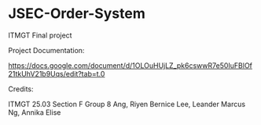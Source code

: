 # JSEC-Order-System
ITMGT Final project

Project Documentation:

https://docs.google.com/document/d/1OLOuHUjLZ_pk6cswwR7e50IuFBlOf21tkUhV21b9Uqs/edit?tab=t.0

Credits:

ITMGT 25.03 Section F Group 8
Ang, Riyen Bernice
Lee, Leander Marcus
Ng, Annika Elise
